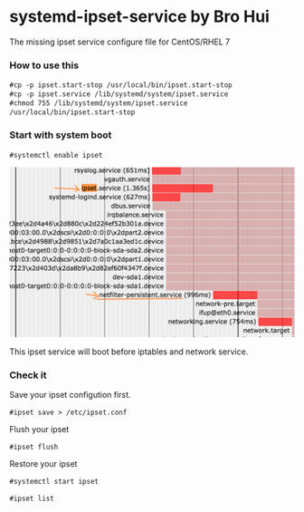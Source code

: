# systemd-ipset-service by Bro Hui
The missing ipset service configure file for CentOS/RHEL 7

### How to use this
```
#cp -p ipset.start-stop /usr/local/bin/ipset.start-stop
#cp -p ipset.service /lib/systemd/system/ipset.service
#chmod 755 /lib/systemd/system/ipset.service /usr/local/bin/ipset.start-stop
```

### Start with system boot
```
#systemctl enable ipset
```

![systemd boot image](systemd.png)

This ipset service will boot before iptables and network service.

### Check it
Save your ipset configution first.

```
#ipset save > /etc/ipset.conf
```


Flush your ipset

```
#ipset flush
```

Restore your ipset

```
#systemctl start ipset
```

```
#ipset list
```
